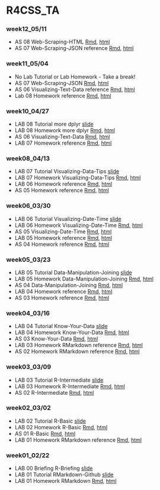 # R4CSS_TA

### week12_05/11

* AS 08 Web-Scraping-HTML [Rmd](https://github.com/P4CSS/R4CSS_TA/blob/main/AS08_Web-Scraping-HTML.Rmd), [html](https://p4css.github.io/R4CSS_TA/AS07_Web-Scraping-HTML.html) 
* AS 07 Web-Scraping-JSON reference [Rmd](https://github.com/P4CSS/R4CSS_TA/blob/main/AS07_Web-Scraping-JSON_ref.Rmd), [html](https://p4css.github.io/R4CSS_TA/AS07_Web-Scraping-JSON_ref.html)    

### week11_05/04

* No Lab Tutorial or Lab Homework - Take a break!
* AS 07 Web-Scraping-JSON [Rmd](https://github.com/P4CSS/R4CSS_TA/blob/main/AS07_Web-Scraping-JSON.Rmd), [html](https://p4css.github.io/R4CSS_TA/AS07_Web-Scraping-JSON.html) 
* AS 06 Visualizing-Text-Data reference [Rmd](https://github.com/P4CSS/R4CSS_TA/blob/main/AS06_Visualizing-Text-Data_ref.Rmd), [html](https://p4css.github.io/R4CSS_TA/AS06_Visualizing-Text-Data_ref.html)    
* Lab 08 Homework reference [Rmd](https://github.com/P4CSS/R4CSS_TA/blob/main/Lab08_Homework_more-dplyr_ref.Rmd), [html](https://p4css.github.io/R4CSS_TA/Lab08_Homework_more-dplyr_ref.html)    

### week10_04/27

* LAB 08 Tutorial more dplyr [slide](https://p4css.github.io/R4CSS_TA/Lab08_Tutorial_more-dplyr.html)
* LAB 08 Homework more dplyr [Rmd](https://github.com/P4CSS/R4CSS_TA/blob/main/Lab08_Homework_more-dplyr.Rmd), [html](https://p4css.github.io/R4CSS_TA/Lab08_Homework_more-dplyr.html) 
* AS 06 Visualizing-Text-Data [Rmd](https://github.com/P4CSS/R4CSS_TA/blob/main/AS06_Visualizing-Text-Data.Rmd), [html](https://p4css.github.io/R4CSS_TA/AS06_Visualizing-Text-Data.html) 
* LAB 07 Homework reference [Rmd](https://github.com/P4CSS/R4CSS_TA/blob/main/Lab07_Homework_Visualizing-Data-Tips_ref.Rmd), [html](https://p4css.github.io/R4CSS_TA/Lab07_Homework_Visualizing-Data-Tips_ref.html)    

### week08_04/13

* LAB 07 Tutorial Visualizing-Data-Tips [slide](https://p4css.github.io/R4CSS_TA/Lab07_Tutorial_Visualizing-Data-Tips.html)
* LAB 07 Homework Visualizing-Data-Tips [Rmd](https://github.com/P4CSS/R4CSS_TA/blob/main/Lab07_Homework_Visualizing-Data-Tips.Rmd), [html](https://p4css.github.io/R4CSS_TA/Lab07_Homework_Visualizing-Data-Tips.html) 
* LAB 06 Homework reference [Rmd](https://github.com/P4CSS/R4CSS_TA/blob/main/Lab06_Homework_Visualizing-Date-Time_ref.Rmd), [html](https://p4css.github.io/R4CSS_TA/Lab06_Homework_Visualizing-Date-Time_ref.html)    
* AS 05 Homework reference [Rmd](https://github.com/P4CSS/R4CSS_TA/blob/main/AS05_Visualizing-Date-Time_ref.Rmd), [html](https://p4css.github.io/R4CSS_TA/AS05_Visualizing-Date-Time_ref.html) 
 

### week06_03/30

* LAB 06 Tutorial Visualizing-Date-Time [slide](https://p4css.github.io/R4CSS_TA/Lab06_Tutorial_Visualizing-Date-Time.html)
* LAB 06 Homework Visualizing-Date-Time [Rmd](https://github.com/P4CSS/R4CSS_TA/blob/main/Lab06_Homework_Visualizing-Date-Time.Rmd), [html](https://p4css.github.io/R4CSS_TA/Lab06_Homework_Visualizing-Date-Time.html) 
* AS 05 Visualizing-Date-Time [Rmd](https://github.com/P4CSS/R4CSS_TA/blob/main/AS05_Visualizing-Date-Time.Rmd), [html](https://p4css.github.io/R4CSS_TA/AS05_Visualizing-Date-Time.html) 
* LAB 05 Homework reference [Rmd](https://github.com/P4CSS/R4CSS_TA/blob/main/Lab05_Homework_Data-Manipulation-Joining_ref.Rmd), [html](https://p4css.github.io/R4CSS_TA/Lab05_Homework_Data-Manipulation-Joining_ref.html)    
* AS 04 Homework reference [Rmd](https://github.com/P4CSS/R4CSS_TA/blob/main/AS04_Data-Manipulation-Joining_ref.Rmd), [html](https://p4css.github.io/R4CSS_TA/AS04_Data-Manipulation-Joining_ref.html)    

### week05_03/23

* LAB 05 Tutorial Data-Manipulation-Joining [slide](https://p4css.github.io/R4CSS_TA/Lab05_Tutorial_Data-Manipulation-Joining.html)
* LAB 05 Homework Data-Manipulation-Joining [Rmd](https://github.com/P4CSS/R4CSS_TA/blob/main/Lab05_Homework_Data-Manipulation-Joining.Rmd), [html](https://p4css.github.io/R4CSS_TA/Lab05_Homework_Data-Manipulation-Joining.html) 
* AS 04 Data-Manipulation-Joining [Rmd](https://github.com/P4CSS/R4CSS_TA/blob/main/AS04_Data-Manipulation-Joining.Rmd), [html](https://p4css.github.io/R4CSS_TA/AS04_Data-Manipulation-Joining.html) 
* LAB 04 Homework reference [Rmd](https://github.com/P4CSS/R4CSS_TA/blob/main/Lab04_Homework_Know-Your-Data_ref.Rmd), [html](https://p4css.github.io/R4CSS_TA/Lab04_Homework_Know-Your-Data_ref.html)    
* AS 03 Homework reference [Rmd](https://github.com/P4CSS/R4CSS_TA/blob/main/AS03_Know-Your-Data_ref.Rmd), [html](https://p4css.github.io/R4CSS_TA/AS03_Know-Your-Data_ref.html)       

### week04_03/16

* LAB 04 Tutorial Know-Your-Data [slide](https://p4css.github.io/R4CSS_TA/Lab04_Tutorial_Know-Your-Data.html)
* LAB 04 Homework Know-Your-Data [Rmd](https://github.com/P4CSS/R4CSS_TA/blob/main/Lab04_Homework_Know-Your-Data.Rmd), [html](https://p4css.github.io/R4CSS_TA/Lab04_Homework_Know-Your-Data.html) 
* AS 03 Know-Your-Data [Rmd](https://github.com/P4CSS/R4CSS_TA/blob/main/AS03_Know-Your-Data.Rmd), [html](https://p4css.github.io/R4CSS_TA/AS03_Know-Your-Data.html) 
* LAB 03 Homework RMarkdown reference [Rmd](https://github.com/P4CSS/R4CSS_TA/blob/main/Lab03_Homework_R-Intermediate_ref.Rmd), [html](https://p4css.github.io/R4CSS_TA/Lab03_Homework_R-Intermediate_ref.html)    
* AS 02 Homework RMarkdown reference [Rmd](https://github.com/P4CSS/R4CSS_TA/blob/main/AS02_R-Intermediate_ref.Rmd), [html](https://p4css.github.io/R4CSS_TA/AS02_R-Intermediate_ref.html)       

### week03_03/09

* LAB 03 Tutorial R-Intermediate [slide](https://p4css.github.io/R4CSS_TA/Lab03_Tutorial_R-Intermediate.html)
* LAB 03 Homework R-Intermediate [Rmd](https://github.com/P4CSS/R4CSS_TA/blob/main/Lab03_Homework_R-Intermediate.Rmd), [html](https://p4css.github.io/R4CSS_TA/Lab03_Homework_R-Intermediate.html)        
* AS 02 R-Intermediate [Rmd](https://github.com/P4CSS/R4CSS_TA/blob/main/AS02_R-Intermediate.Rmd), [html](https://p4css.github.io/R4CSS_TA/AS02_R-Intermediate.html) 

### week02_03/02

* LAB 02 Tutorial R-Basic [slide](https://p4css.github.io/R4CSS_TA/Lab02_Tutorial_R-Basic.html)   
* LAB 02 Homework R-Basic [Rmd](https://github.com/P4CSS/R4CSS_TA/blob/main/Lab02_Homework_R-Basic.Rmd), [html](https://p4css.github.io/R4CSS_TA/Lab02_Homework_R-Basic.html)        
* AS 01 R-Basic [Rmd](https://github.com/P4CSS/R4CSS_TA/blob/main/AS01_R-Basic.Rmd), [html](https://p4css.github.io/R4CSS_TA/AS01_R-Basic.html)        
* LAB 01 Homework RMarkdown reference [Rmd](https://github.com/P4CSS/R4CSS_TA/blob/main/Lab01_Homework_RMarkdown_ref.Rmd), [html](https://p4css.github.io/R4CSS_TA/Lab01_Homework_RMarkdown_ref.html)        

### week01_02/22

* LAB 00 Briefing R-Briefing [slide](https://p4css.github.io/R4CSS_TA/Lab00_Tutorial_R-Briefing.html) 
* LAB 01 Tutorial RMarkdown-Github [slide](https://p4css.github.io/R4CSS_TA/Lab01_Tutorial_RMarkdown-Github.html)   
* LAB 01 Homework RMarkdown [Rmd](https://github.com/P4CSS/R4CSS_TA/blob/main/Lab01_Homework_RMarkdown.Rmd), [html](https://p4css.github.io/R4CSS_TA/Lab01_Homework_RMarkdown.html)        
